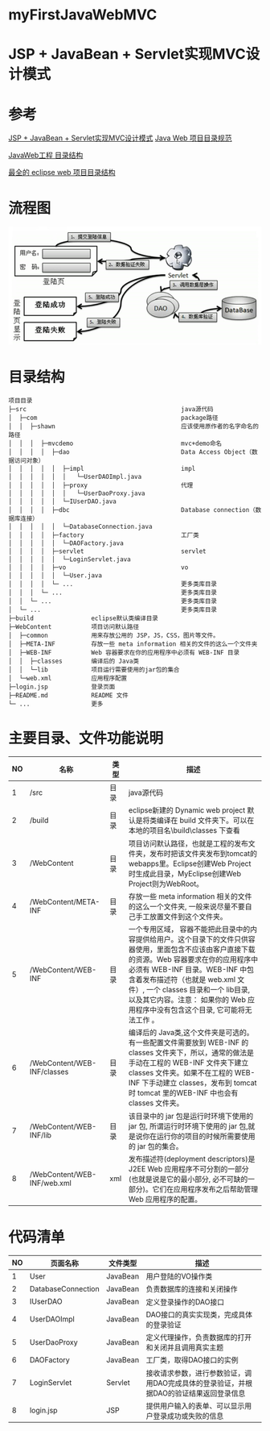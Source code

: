 # myFirstJavaWebMVC
# JSP + JavaBean + Servlet实现MVC设计模式

# 参考
[JSP + JavaBean + Servlet实现MVC设计模式](https://www.cnblogs.com/ShawnYang/p/7443528.html "JSP + JavaBean + Servlet实现MVC设计模式")
[Java Web 项目目录规范](https://www.cnblogs.com/scown/p/5561677.html)

[JavaWeb工程 目录结构](http://www.cnblogs.com/zhanghengscnc/p/8449894.html)

[最全的 eclipse web 项目目录结构](https://www.jianshu.com/p/91050dfcbe33)

# 流程图
![流程图](https://github.com/heil-coder/myFirstJavaWebMVC/blob/master/flowChart.jpg?raw=true)


# 目录结构
~~~
项目目录
├─src                                           java源代码
│  ├─com                                        package路径
│  │  ├─shawn                                   应该使用原作者的名字命名的路径
│  │  │  ├─mvcdemo                              mvc+demo命名
│  │  │  │  ├─dao                               Data Access Object（数据访问对象）
│  │  │  │  │  ├─impl                           impl 
│  │  │  │  │  │   └─UserDAOImpl.java
│  │  │  │  │  ├─proxy                          代理
│  │  │  │  │  │   └─UserDaoProxy.java          
│  │  │  │  │  └─IUserDAO.java
│  │  │  │  ├─dbc                               Database connection（数据库连接）
│  │  │  │  │  └─DatabaseConnection.java
│  │  │  │  ├─factory                           工厂类
│  │  │  │  │  └─DAOFactory.java
│  │  │  │  ├─servlet                           servlet
│  │  │  │  │  └─LoginServlet.java
│  │  │  │  ├─vo                                vo	
│  │  │  │  │  └─User.java
│  │  │  │  └─ ...                              更多类库目录
│  │  │  └─ ...                                 更多类库目录
│  │  └─ ...                                    更多类库目录
│  └─ ...                                       更多类库目录
├─build                eclipse默认类编译目录
├─WebContent           项目访问默认路径
│  ├─common            用来存放公用的 JSP，JS，CSS，图片等文件。
│  ├─META-INF          存放一些 meta information 相关的文件的这么一个文件夹
│  ├─WEB-INF           Web 容器要求在你的应用程序中必须有 WEB-INF 目录
│  │  ├─classes        编译后的 Java类
│  │  └─lib            项目运行需要使用的jar包的集合
│  └─web.xml           应用程序配置
├─login.jsp            登录页面
├─README.md            README 文件
└─ ...                 更多
~~~

# 主要目录、文件功能说明
|NO|名称|类型|描述|
|---|---|---|---|
|1|/src|目录|java源代码|
|2|/build|目录|eclipse新建的 Dynamic web project 默认是将类编译在 build 文件夹下。可以在本地的项目名\build\classes 下查看|
|3|/WebContent|目录|项目访问默认路径，也就是工程的发布文件夹，发布时把该文件夹发布到tomcat的webapps里。Eclipse创建Web Project时生成此目录，MyEclipse创建Web Project则为WebRoot。|
|4|/WebContent/META-INF|目录|存放一些 meta information 相关的文件的这么一个文件夹, 一般来说尽量不要自己手工放置文件到这个文件夹。|
|5|/WebContent/WEB-INF|目录|一个专用区域， 容器不能把此目录中的内容提供给用户。这个目录下的文件只供容器使用，里面包含不应该由客户直接下载的资源。Web 容器要求在你的应用程序中必须有 WEB-INF 目录。WEB-INF 中包含着发布描述符（也就是 web.xml 文件）, 一个 classes 目录和一个 lib目录, 以及其它内容。注意： 如果你的 Web 应用程序中没有包含这个目录, 它可能将无法工作 。|
|6|/WebContent/WEB-INF/classes|目录|编译后的 Java类,这个文件夹是可选的。有一些配置文件需要放到 WEB-INF 的 classes 文件夹下，所以，通常的做法是手动在工程的 WEB-INF 文件夹下建立 classes 文件夹。如果不在工程的 WEB-INF 下手动建立 classes，发布到 tomcat 时 tomcat 里的WEB-INF 中也会有 classes 文件夹。|
|7|/WebContent/WEB-INF/lib|目录|该目录中的 jar 包是运行时环境下使用的 jar 包, 所谓运行时环境下使用的 jar 包,就是说你在运行你的项目的时候所需要使用的 jar 包的集合。|
|8|/WebContent/WEB-INF/web.xml|xml|发布描述符(deployment descriptors)是 J2EE Web 应用程序不可分割的一部分(也就是说是它的最小部分, 必不可缺的一部分)。它们在应用程序发布之后帮助管理 Web 应用程序的配置。|


# 代码清单

|NO|页面名称|文件类型|描述|
|---|---|---|---|
|1|User|JavaBean|用户登陆的VO操作类|
|2|DatabaseConnection|JavaBean|负责数据库的连接和关闭操作|
|3|IUserDAO|JavaBean|定义登录操作的DAO接口|
|4|UserDAOImpl|JavaBean|DAO接口的真实实现类，完成具体的登录验证|
|5|UserDaoProxy|JavaBean|定义代理操作，负责数据库的打开和关闭并且调用真实主题|
|6|DAOFactory|JavaBean|工厂类，取得DAO接口的实例|
|7|LoginServlet|Servlet|接收请求参数，进行参数验证，调用DAO完成具体的登录验证，并根据DAO的验证结果返回登录信息|
|8|login.jsp|JSP|提供用户输入的表单、可以显示用户登录成功或失败的信息|
